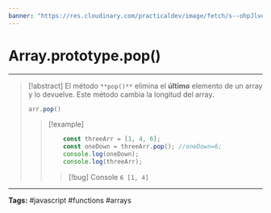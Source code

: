 ```yaml
---
banner: "https://res.cloudinary.com/practicaldev/image/fetch/s--ohpJlve1--/c_imagga_scale,f_auto,fl_progressive,h_420,q_auto,w_1000/https://res.cloudinary.com/drquzbncy/image/upload/v1586605549/javascript_banner_sxve2l.jpg"
---
```

# Array.prototype.pop()
<hr> 

> [!abstract]
> El método `**pop()**` elimina el **último** elemento de un array y lo devuelve. Este método cambia la longitud del array.
> ```js
> arr.pop()
> ```
> 
> > [!example]
> > 
> > ```js
> > 	const threeArr = [1, 4, 6];
> > 	const oneDown = threeArr.pop(); //oneDown=6;
> > 	console.log(oneDown);
> > 	console.log(threeArr);
> > ```
> > 
> > > [!bug] Console
> > > <code>6
> > > [1, 4]</code>
> > 
> 

<hr>
<b>Tags:</b> #javascript #functions #arrays